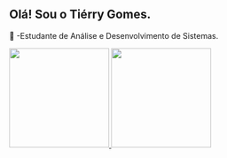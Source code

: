 ## Olá! Sou o Tiérry Gomes.

🌱 -Estudante de Análise e Desenvolvimento de Sistemas.
<div>
  <a href="https://github.com/TIerry243">
  <img height="180em" src="https://github-readme-stats.vercel.app/api?username=Tierry243&show_icons=true&theme=dracula&include_all_commits=true&count_private=true"/>
  <img height="180em" src="https://github-readme-stats.vercel.app/api/top-langs/?username=Tierry243&layout=compact&langs_count=16&theme=dracula"/>
</div>
